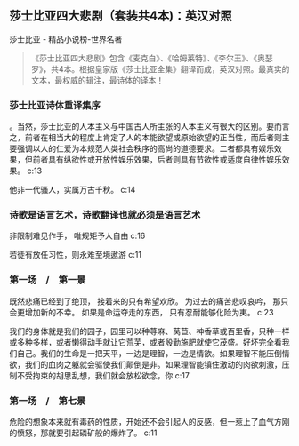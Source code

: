 ## 莎士比亚四大悲剧（套装共4本)：英汉对照

莎士比亚  -  精品小说榜-世界名著

> 《莎士比亚四大悲剧》包含《麦克白》、《哈姆莱特》、《李尔王》、《奥瑟罗》，共4本。根据皇家版《莎士比亚全集》翻译而成，英汉对照。最真实的文本，最权威的辑注，最诗体的译本！


### 莎士比亚诗体重译集序

。当然，莎士比亚的人本主义与中国古人所主张的人本主义有很大的区别。要而言之，前者在相当大的程度上肯定了人的本能欲望或原始欲望的正当性，而后者则主要强调以人的仁爱为本规范人类社会秩序的高尚的道德要求。二者都具有娱乐效果，但前者具有纵欲性或开放性娱乐效果，后者则具有节欲性或适度自律性娱乐效果。 c:13

他非一代骚人，实属万古千秋。 c:14

### 诗歌是语言艺术，诗歌翻译也就必须是语言艺术

非限制难见作手，
唯规矩予人自由 c:16

若徒有放任习性，则永难至境遨游 c:11

### 第一场　/　第一景

既然悲痛已经到了绝顶，
接着来的只有希望欢欣。
为过去的痛苦悲叹哀吟，
那只会更增加新的不幸。
如果是命运夺走的东西，
只有忍耐能够化险为夷。 c:23

我们的身体就是我们的园子，园里可以种荨麻、莴苣、神香草或百里香，只种一样或多种多样，或者懒得动手就让它荒芜，或者殷勤施肥就使它茂盛。好坏完全看我们自己。我们的生命是一把天平，一边是理智，一边是情欲。如果理智不能压倒情欲，我们的血肉之躯就会驱使我们颠倒是非。如果理智能镇住激动的肉欲刺激，压制不受拘束的胡思乱想，我们就会放松欲念，你 c:17

### 第一场　/　第七景

危险的想象本来就有毒药的性质，开始还不会引起人的反感，但一惹上了血气方刚的愤怒，那就要引起磷矿般的爆炸了。 c:11
